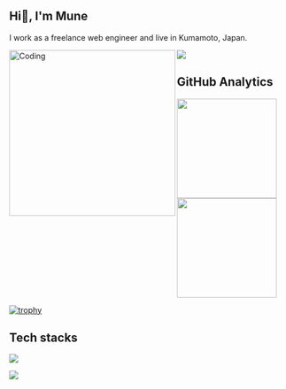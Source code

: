 ## Hi👋, I'm Mune

I work as a freelance web engineer and live in Kumamoto, Japan.

<img align="left" alt="Coding" width="300" src="https://cdn.dribbble.com/users/1277312/screenshots/14733298/media/39b1045e593737587dd60e42c8422d1f.gif" >

<!--horizontal divider(gradiant)-->
<img src="https://user-images.githubusercontent.com/73097560/115834477-dbab4500-a447-11eb-908a-139a6edaec5c.gif">

## GitHub Analytics
<p align="left">
<a href="https://github.com/mune-actor-en">
  <img height="180em" src="https://github-readme-stats-eight-theta.vercel.app/api?username=mune-actor-en&show_icons=true&theme=algolia&include_all_commits=true&count_private=true"/>
  <img height="180em" src="https://github-readme-stats-eight-theta.vercel.app/api/top-langs/?username=mune-actor-en&layout=compact&langs_count=8&theme=algolia"/>
</a>
</p>

[![trophy](https://github-profile-trophy.vercel.app/?username=mune-actor-en&theme=onedark&column=7
)](https://github.com/ryo-ma/github-profile-trophy)

## Tech stacks
<p align="left">
  <a href="https://skillicons.dev">
    <img src="https://skillicons.dev/icons?i=html,css,js,ts,nextjs,react,nodejs,tailwind,materialui,docker,postgres,express,figma,firebase,github,git&perline=14" />
  </a>
</p>

<!--horizontal divider(gradiant)-->
<img src="https://user-images.githubusercontent.com/73097560/115834477-dbab4500-a447-11eb-908a-139a6edaec5c.gif">
